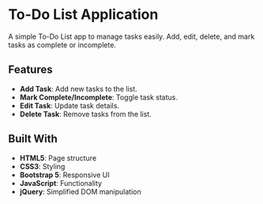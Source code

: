 # **To-Do List Application**

A simple To-Do List app to manage tasks easily. Add, edit, delete, and mark tasks as complete or incomplete.

## **Features**

- **Add Task**: Add new tasks to the list.
- **Mark Complete/Incomplete**: Toggle task status.
- **Edit Task**: Update task details.
- **Delete Task**: Remove tasks from the list.

## **Built With**

- **HTML5**: Page structure
- **CSS3**: Styling
- **Bootstrap 5**: Responsive UI
- **JavaScript**: Functionality
- **jQuery**: Simplified DOM manipulation
